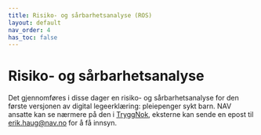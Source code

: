 ```yaml
---
title: Risiko- og sårbarhetsanalyse (ROS)
layout: default
nav_order: 4
has_toc: false
---
```


# Risiko- og sårbarhetsanalyse

Det gjennomføres i disse dager en risiko- og sårbarhetsanalyse for den første versjonen av digital legeerklæring: pleiepenger sykt barn. NAV ansatte kan se nærmere på den i [TryggNok](https://apps.powerapps.com/play/f8517640-ea01-46e2-9c09-be6b05013566?ID=1489),
eksterne kan sende en epost til <erik.haug@nav.no> for å få innsyn. 
